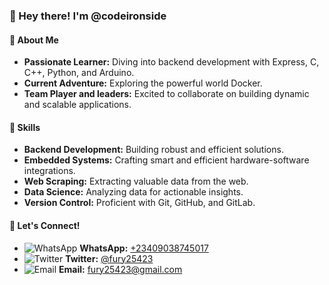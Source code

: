 ### 👋 Hey there! I'm @codeironside

#### 🚀 About Me
- **Passionate Learner:** Diving into backend development with Express, C, C++, Python, and Arduino.
- **Current Adventure:** Exploring the powerful world Docker.
- **Team Player and leaders:** Excited to collaborate on building dynamic and scalable applications.

#### 🔧 Skills
- **Backend Development:** Building robust and efficient solutions.
- **Embedded Systems:** Crafting smart and efficient hardware-software integrations.
- **Web Scraping:** Extracting valuable data from the web.
- **Data Science:** Analyzing data for actionable insights.
- **Version Control:** Proficient with Git, GitHub, and GitLab.

#### 💬 Let's Connect!
- ![WhatsApp](https://img.icons8.com/color/20/000000/whatsapp.png) **WhatsApp:** [+23409038745017](https://wa.me/message/LAH2PAVOTVTWA1)
- ![Twitter](https://img.icons8.com/color/20/000000/twitter--v1.png) **Twitter:** [@fury25423](https://twitter.com/fury25423)
- ![Email](https://img.icons8.com/color/20/000000/email.png) **Email:** [fury25423@gmail.com](mailto:fury25423@gmail.com)


<!---
codeironside/codeironside is a ✨ special ✨ repository because its `README.md` (this file) appears on your GitHub profile.
You can click the Preview link to take a look at your changes.
--->
